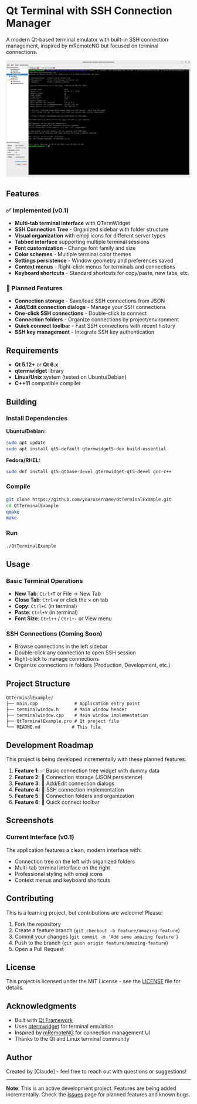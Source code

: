 # Qt Terminal with SSH Connection Manager

A modern Qt-based terminal emulator with built-in SSH connection management, inspired by mRemoteNG but focused on terminal connections.

![Screenshot](screenshot.png)

## Features

### ✅ Implemented (v0.1)
- **Multi-tab terminal interface** with QTermWidget
- **SSH Connection Tree** - Organized sidebar with folder structure
- **Visual organization** with emoji icons for different server types
- **Tabbed interface** supporting multiple terminal sessions
- **Font customization** - Change font family and size
- **Color schemes** - Multiple terminal color themes
- **Settings persistence** - Window geometry and preferences saved
- **Context menus** - Right-click menus for terminals and connections
- **Keyboard shortcuts** - Standard shortcuts for copy/paste, new tabs, etc.

### 🚧 Planned Features
- **Connection storage** - Save/load SSH connections from JSON
- **Add/Edit connection dialogs** - Manage your SSH connections
- **One-click SSH connections** - Double-click to connect
- **Connection folders** - Organize connections by project/environment
- **Quick connect toolbar** - Fast SSH connections with recent history
- **SSH key management** - Integrate SSH key authentication

## Requirements

- **Qt 5.12+** or **Qt 6.x**
- **qtermwidget** library
- **Linux/Unix** system (tested on Ubuntu/Debian)
- **C++11** compatible compiler

## Building

### Install Dependencies

**Ubuntu/Debian:**
```bash
sudo apt update
sudo apt install qt5-default qtermwidget5-dev build-essential
```

**Fedora/RHEL:**
```bash
sudo dnf install qt5-qtbase-devel qtermwidget-qt5-devel gcc-c++
```

### Compile
```bash
git clone https://github.com/yourusername/QtTerminalExample.git
cd QtTerminalExample
qmake
make
```

### Run
```bash
./QtTerminalExample
```

## Usage

### Basic Terminal Operations
- **New Tab**: `Ctrl+T` or File → New Tab
- **Close Tab**: `Ctrl+W` or click the × on tab
- **Copy**: `Ctrl+C` (in terminal)
- **Paste**: `Ctrl+V` (in terminal)
- **Font Size**: `Ctrl++` / `Ctrl+-` or View menu

### SSH Connections (Coming Soon)
- Browse connections in the left sidebar
- Double-click any connection to open SSH session
- Right-click to manage connections
- Organize connections in folders (Production, Development, etc.)

## Project Structure

```
QtTerminalExample/
├── main.cpp              # Application entry point
├── terminalwindow.h      # Main window header
├── terminalwindow.cpp    # Main window implementation
├── QtTerminalExample.pro # Qt project file
└── README.md            # This file
```

## Development Roadmap

This project is being developed incrementally with these planned features:

1. **Feature 1**: ✅ Basic connection tree widget with dummy data
2. **Feature 2**: 🚧 Connection storage (JSON persistence)
3. **Feature 3**: 🚧 Add/Edit connection dialogs
4. **Feature 4**: 🚧 SSH connection implementation
5. **Feature 5**: 🚧 Connection folders and organization
6. **Feature 6**: 🚧 Quick connect toolbar

## Screenshots

### Current Interface (v0.1)
The application features a clean, modern interface with:
- Connection tree on the left with organized folders
- Multi-tab terminal interface on the right
- Professional styling with emoji icons
- Context menus and keyboard shortcuts

## Contributing

This is a learning project, but contributions are welcome! Please:

1. Fork the repository
2. Create a feature branch (`git checkout -b feature/amazing-feature`)
3. Commit your changes (`git commit -m 'Add some amazing feature'`)
4. Push to the branch (`git push origin feature/amazing-feature`)
5. Open a Pull Request

## License

This project is licensed under the MIT License - see the [LICENSE](LICENSE) file for details.

## Acknowledgments

- Built with [Qt Framework](https://www.qt.io/)
- Uses [qtermwidget](https://github.com/lxqt/qtermwidget) for terminal emulation
- Inspired by [mRemoteNG](https://mremoteng.org/) for connection management UI
- Thanks to the Qt and Linux terminal community

## Author

Created by [Claude] - feel free to reach out with questions or suggestions!

---

**Note**: This is an active development project. Features are being added incrementally. Check the [Issues](../../issues) page for planned features and known bugs.